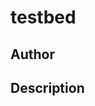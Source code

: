 # testbed

## Author

<!-- Insert Your Name Here -->

## Description

<!-- Describe your example here -->
